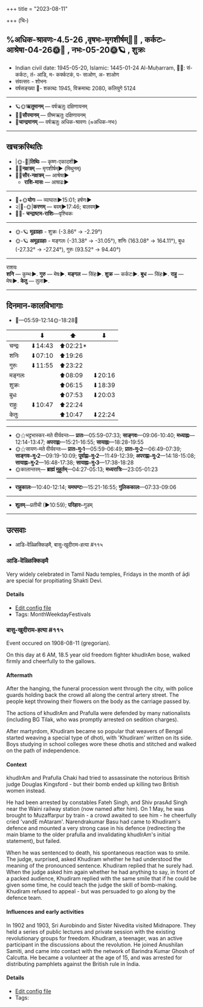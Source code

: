 +++
title = "2023-08-11"

+++
(चि॰)
## %अधिक-श्रावणः-4.5-26  ,वृषभः-मृगशीर्षम्🌛🌌  ,  कर्कटः-आश्रेषा-04-26🌞🌌  ,  नभः-05-20🌞🪐  , शुक्रः
- Indian civil date: 1945-05-20, Islamic: 1445-01-24 Al-Muḥarram, 🌌🌞: सं- कर्कटः, तं- आडि, म- कर्क्कटकं, प- साओण, अ- शाओण
- संवत्सरः - शोभनः
- वर्षसङ्ख्या 🌛- शकाब्दः 1945, विक्रमाब्दः 2080, कलियुगे 5124
___________________
- 🪐🌞**ऋतुमानम्** — वर्षऋतुः दक्षिणायनम्
- 🌌🌞**सौरमानम्** — ग्रीष्मऋतुः दक्षिणायनम्
- 🌛**चान्द्रमानम्** — वर्षऋतुः अधिक-श्रावणः (≈अधिक-नभः)
___________________


## खचक्रस्थितिः
- |🌞-🌛|**तिथिः** — कृष्ण-एकादशी►  
- 🌌🌛**नक्षत्रम्** — मृगशीर्षम्► (मिथुनम्)  
- 🌌🌞**सौर-नक्षत्रम्** — आश्रेषा►  
  - **राशि-मासः** — आषाढः► 
___________________
- 🌛+🌞**योगः** — व्याघातः►15:01; हर्षणः►  
- २|🌛-🌞|**करणम्** — बवम्►17:46; बालवम्►  
- 🌌🌛- **चन्द्राष्टम-राशिः**—वृश्चिकः  
___________________
- 🌞-🪐 **मूढग्रहाः** - शुक्रः (-3.86° → -2.29°)
- 🌞-🪐 **अमूढग्रहाः** - मङ्गलः (-31.38° → -31.05°), शनिः (163.08° → 164.11°), बुधः (-27.32° → -27.24°), गुरुः (93.52° → 94.40°)
___________________
राशयः  
**शनि** — कुम्भः►. **गुरु** — मेषः►. **मङ्गल** — सिंहः►. **शुक्र** — कर्कटः►. **बुध** — सिंहः►. **राहु** — मेषः►. **केतु** — तुला►. 
___________________


## दिनमान-कालविभागाः
- 🌅—05:59-12:14🌞-18:28🌇  

|      |⬇     |⬆     |⬇     |
|------|-----|-----|------|
|चन्द्रः|⬇14:43 |⬆02:21*|     |
|शनिः   |⬇07:10 |⬆19:26 |     |
|गुरुः  |⬇11:55 |⬆23:22 |     |
|मङ्गलः |     |⬆08:09 |⬇20:16 |
|शुक्रः |     |⬆06:15 |⬇18:39 |
|बुधः   |     |⬆07:53 |⬇20:03 |
|राहुः  |⬇10:47 |⬆22:24 |     |
|केतुः  |     |⬆10:47 |⬇22:24 |
___________________
- 🌞⚝भट्टभास्कर-मते वीर्यवन्तः— **प्रातः**—05:59-07:33; **साङ्गवः**—09:06-10:40; **मध्याह्नः**—12:14-13:47; **अपराह्णः**—15:21-16:55; **सायाह्नः**—18:28-19:55  
- 🌞⚝सायण-मते वीर्यवन्तः— **प्रातः-मु॰1**—05:59-06:49; **प्रातः-मु॰2**—06:49-07:39; **साङ्गवः-मु॰2**—09:19-10:09; **पूर्वाह्णः-मु॰2**—11:49-12:39; **अपराह्णः-मु॰2**—14:18-15:08; **सायाह्नः-मु॰2**—16:48-17:38; **सायाह्नः-मु॰3**—17:38-18:28  
- 🌞कालान्तरम्— **ब्राह्मं मुहूर्तम्**—04:27-05:13; **मध्यरात्रिः**—23:05-01:23  
___________________
- **राहुकालः**—10:40-12:14; **यमघण्टः**—15:21-16:55; **गुलिककालः**—07:33-09:06  
___________________
- **शूलम्**—प्रतीची (►10:59); **परिहारः**–गुडम्  
___________________

## उत्सवाः
- आडि-वॆळ्ळिक्किऴमै, बासु-खुदीराम-हत्या #११५
### आडि-वॆळ्ळिक्किऴमै



Very widely celebrated in Tamil Nadu temples, Fridays in the month of āḍi are special for propitiating Shakti Devi.

#### Details
- [Edit config file](https://github.com/jyotisham/adyatithi/blob/master/tamil/description_only/ADi~veLLikkizhamai.toml)
- Tags: MonthWeekdayFestivals


### बासु-खुदीराम-हत्या #११५

Event occured on 1908-08-11 (gregorian). 

On this day at 6 AM, 18.5 year old freedom fighter khudIrAm bose, walked firmly and cheerfully to the gallows.

#### Aftermath
After the hanging, the funeral procession went through the city, with police guards holding back the crowd all along the central artery street. The people kept throwing their flowers on the body as the carriage passed by.

The actions of khudIrAm and Prafulla were defended by many nationalists (including BG Tilak, who was promptly arrested on sedition charges). 

After martyrdom, Khudiram became so popular that weavers of Bengal started weaving a special type of dhoti, with 'Khudiram' written on its side. Boys studying in school colleges wore these dhotis and stitched and walked on the path of independence.

#### Context
khudIrAm and Prafulla Chaki had tried to assassinate the notorious British judge Douglas Kingsford - but their bomb ended up killing two British women instead.

He had been arrested by constables Fateh Singh, and Shiv prasAd Singh near the Waini railway station (now named after him). On 1 May, he was brought to Muzaffarpur by train - a crowd awaited to see him - he cheerfully cried 'vandE mAtaram'. Narendrakumar Basu had came to Khudiram's defence and mounted a very strong case in his defence (redirecting the main blame to the older prafulla and invalidating khudIrAm's initial statement), but failed.

When he was sentenced to death, his spontaneous reaction was to smile. The judge, surprised, asked Khudiram whether he had understood the meaning of the pronounced sentence. Khudiram replied that he surely had. When the judge asked him again whether he had anything to say, in front of a packed audience, Khudiram replied with the same smile that if he could be given some time, he could teach the judge the skill of bomb-making. Khudiram refused to appeal - but was persuaded to go along by the defence team. 

#### Influences and early activities
In 1902 and 1903, Sri Aurobindo and Sister Nivedita visited Midnapore. They held a series of public lectures and private session with the existing revolutionary groups for freedom. Khudiram, a teenager, was an active participant in the discussions about the revolution. He joined Anushilan Samiti, and came into contact with the network of Barindra Kumar Ghosh of Calcutta. He became a volunteer at the age of 15, and was arrested for distributing pamphlets against the British rule in India.

#### Details
- [Edit config file](https://github.com/jyotisham/adyatithi/blob/master/mahApuruSha/xatra-later/gregorian/day/08/11/bAsu-khudIrAma-hatyA.toml)
- Tags: 


